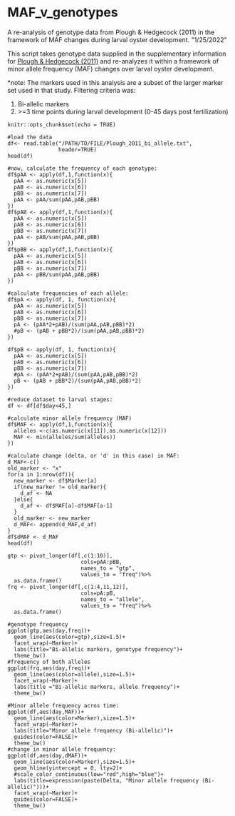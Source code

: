 # MAF_v_genotypes
A re-analysis of genotype data from Plough &amp; Hedgecock (2011) in the framework of MAF changes during larval oyster development.
"1/25/2022"

This script takes genotype data supplied in the supplementary information for [Plough & Hedgecock (2011)](https://doi.org/10.1534/genetics.111.131854) and re-analyzes it within a framework of minor allele frequency (MAF) changes over larval oyster development.

*note:  The markers used in this analysis are a subset of the larger marker set used in that study. Filtering criteria was:
1) Bi-allelic markers
2) \>=3 time points during larval development (0-45 days post fertilization)

```{r setup, include=FALSE}
knitr::opts_chunk$set(echo = TRUE)
```
```{r}
#load the data 
df<- read.table("/PATH/TO/FILE/Plough_2011_bi_allele.txt",
                header=TRUE)
head(df)

#now, calculate the frequency of each genotype:
df$pAA <- apply(df,1,function(x){
  pAA <- as.numeric(x[5])
  pAB <- as.numeric(x[6])
  pBB <- as.numeric(x[7])
  pAA <- pAA/sum(pAA,pAB,pBB)
})
df$pAB <- apply(df,1,function(x){
  pAA <- as.numeric(x[5])
  pAB <- as.numeric(x[6])
  pBB <- as.numeric(x[7])
  pAA <- pAB/sum(pAA,pAB,pBB)
})
df$pBB <- apply(df,1,function(x){
  pAA <- as.numeric(x[5])
  pAB <- as.numeric(x[6])
  pBB <- as.numeric(x[7])
  pAA <- pBB/sum(pAA,pAB,pBB)
})

#calculate frequencies of each allele:
df$pA <- apply(df, 1, function(x){
  pAA <- as.numeric(x[5])
  pAB <- as.numeric(x[6])
  pBB <- as.numeric(x[7])
  pA <- (pAA*2+pAB)/(sum(pAA,pAB,pBB)*2)
  #pB <- (pAB + pBB*2)/(sum(pAA,pAB,pBB)*2)
})

df$pB <- apply(df, 1, function(x){
  pAA <- as.numeric(x[5])
  pAB <- as.numeric(x[6])
  pBB <- as.numeric(x[7])
  #pA <- (pAA*2+pAB)/(sum(pAA,pAB,pBB)*2)
  pB <- (pAB + pBB*2)/(sum(pAA,pAB,pBB)*2)
})

#reduce dataset to larval stages:
df <- df[df$day<45,]

#calculate minor allele frequency (MAF)
df$MAF <- apply(df,1,function(x){
  alleles <-c(as.numeric(x[11]),as.numeric(x[12]))
  MAF <- min(alleles/sum(alleles))
})

#calculate change (delta, or 'd' in this case) in MAF:
d_MAF<-c()
old_marker <- "x"
for(a in 1:nrow(df)){
  new_marker <- df$Marker[a]
  if(new_marker != old_marker){
    d_af <- NA
  }else{
    d_af <- df$MAF[a]-df$MAF[a-1]
  }
  old_marker <- new_marker
  d_MAF<- append(d_MAF,d_af)
}
df$dMAF <- d_MAF
head(df)

gtp <- pivot_longer(df[,c(1:10)],
                       cols=pAA:pBB,
                       names_to = "gtp",
                       values_to = "freq")%>%
  as.data.frame()
frq <- pivot_longer(df[,c(1:4,11,12)],
                       cols=pA:pB,
                       names_to = "allele",
                       values_to = "freq")%>%
  as.data.frame()

#genotype frequency
ggplot(gtp,aes(day,freq))+
  geom_line(aes(color=gtp),size=1.5)+
  facet_wrap(~Marker)+
  labs(title="Bi-allelic markers, genotype frequency")+
  theme_bw()
#frequency of both alleles
ggplot(frq,aes(day,freq))+
  geom_line(aes(color=allele),size=1.5)+
  facet_wrap(~Marker)+
  labs(title ="Bi-allelic markers, allele frequency")+
  theme_bw()

#Minor allele frequency acros time:
ggplot(df,aes(day,MAF))+
  geom_line(aes(color=Marker),size=1.5)+
  facet_wrap(~Marker)+
  labs(title="Minor allele frequency (Bi-allelic)")+
  guides(color=FALSE)+
  theme_bw()
#change in minor allele frequency:
ggplot(df,aes(day,dMAF))+
  geom_line(aes(color=Marker),size=1.5)+
  geom_hline(yintercept = 0, lty=2)+
  #scale_color_continuous(low="red",high="blue")+
  labs(title=expression(paste(Delta, "Minor allele frequency (Bi-allelic)")))+
  facet_wrap(~Marker)+
  guides(color=FALSE)+
  theme_bw()
```
